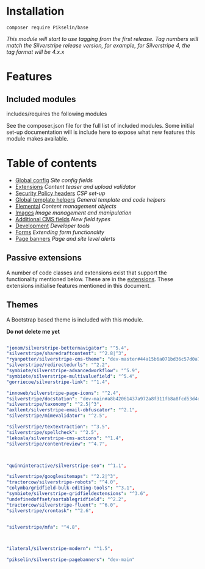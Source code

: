 # Installation

    composer require Pikselin/base

*This module will start to use tagging from the first release. Tag numbers will match the Silverstripe release version, for example, for Silverstripe 4, the tag format will be 4.x.x*

# Features

## Included modules
includes/requires the following modules

See the composer.json file for the full list of included modules. Some initial set-up documentation will is include here to expose what new features this module makes available.

# Table of contents

- [Global config](docs/globalconfig.md) *Site config fields*
- [Extensions](docs/extensions.md) *Content teaser and upload validator*
- [Security Policy headers](docs/csp.md) *CSP set-up*
- [Global template helpers](docs/helpers.md) *General template and code helpers*
- [Elemental](docs/elemental.md) *Content management objects*
- [Images](docs/images.md) *Image management and manipulation*
- [Additional CMS fields](docs/fields.md) *New field types*
- [Development](docs/development.md) *Developer tools*
- [Forms](docs/forms.md) *Extending form functionality*
- [Page banners](docs/pagebanners.md) *Page and site level alerts*

## Passive extensions

A number of code classes and extensions exist that support the functionality mentioned below. These are in the [extensions](../extensions/). These extensions initialise features mentioned in this document.

## Themes

A Bootstrap based theme is included with this module.

**Do not delete me yet**
```yaml

"jonom/silverstripe-betternavigator": "^5.4",
"silverstripe/sharedraftcontent": "^2.8|^3",
"ryanpotter/silverstripe-cms-theme": "dev-master#44a15b6a071bd36c57d0a72ecb0e3d141e5a86d0",
"silverstripe/redirectedurls": "^2.2",
"symbiote/silverstripe-advancedworkflow": "^5.9",
"symbiote/silverstripe-multivaluefield": "^5.4",
"gorriecoe/silverstripe-link": "^1.4",

"innoweb/silverstripe-page-icons": "^2.4",
"silverstripe/docstation": "dev-main#a8b42061437a972a8f311fb8a8fcd53d4dde092b",
"silverstripe/taxonomy": "^2.5|^3",
"axllent/silverstripe-email-obfuscator": "^2.1",
"silverstripe/mimevalidator": "^2.5",

"silverstripe/textextraction": "^3.5",
"silverstripe/spellcheck": "^2.5",
"lekoala/silverstripe-cms-actions": "^1.4",
"silverstripe/contentreview": "^4.7",



"quinninteractive/silverstripe-seo": "^1.1",

"silverstripe/googlesitemaps": "^2.2|^3",
"tractorcow/silverstripe-robots": "^4.0",
"colymba/gridfield-bulk-editing-tools": "^3.1",
"symbiote/silverstripe-gridfieldextensions": "^3.6",
"undefinedoffset/sortablegridfield": "^2.2",
"tractorcow/silverstripe-fluent": "^6.0",
"silverstripe/crontask": "^2.6",


"silverstripe/mfa": "^4.8",



"ilateral/silverstripe-modern": "^1.5",

"pikselin/silverstripe-pagebanners": "dev-main"

```
